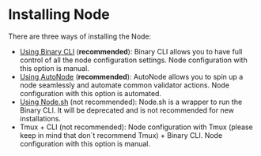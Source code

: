 # Installing Node

There are three ways of installing the Node:

* [Using Binary CLI](using-binary-cli.md) \(**recommended**\): Binary CLI allows you to have full control of all the node configuration settings. Node configuration with this option is manual.
* [Using AutoNode](../upgrading-node/using-autonode.md) \(**recommended**\): AutoNode allows you to spin up a node seamlessly and automate common validator actions. Node configuration with this option is automated.
* [Using Node.sh](using-node.sh.md) \(not recommended\): Node.sh is a wrapper to run the Binary CLI. It will be deprecated and is not recommended for new installations.
* Tmux + CLI \(not recommended\): Node configuration with Tmux \(please keep in mind that don´t recommend Tmux\) + Binary CLI. Node configuration with this option is manual.




